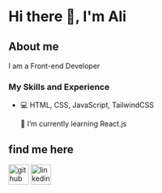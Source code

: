 # Hi there 👋, I'm Ali

## About me

I am a Front-end Developer

### My Skills and Experience 
* 💻  HTML, CSS, JavaScript, TailwindCSS


  🌱 I’m currently learning React.js 

##  find me here

[<img src='https://cdn.jsdelivr.net/npm/simple-icons@3.0.1/icons/github.svg' alt='github' height='40'>](https://github.com/alimokhtari79)  [<img src='https://cdn.jsdelivr.net/npm/simple-icons@3.0.1/icons/linkedin.svg' alt='linkedin' height='40'>](https://www.linkedin.com/in/alimokhtari79/)  

